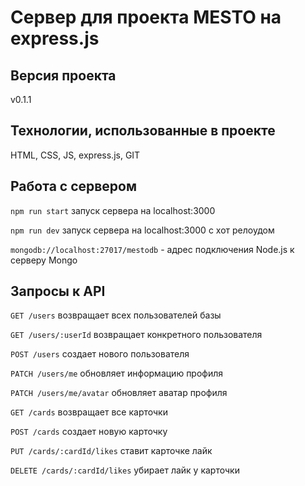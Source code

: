 # Сервер для проекта MESTO на express.js
## Версия проекта
v0.1.1
## Технологии, использованные в проекте
HTML, CSS, JS, express.js, GIT
## Работа с сервером
`npm run start` запуск сервера на localhost:3000  

`npm run dev` запуск сервера на localhost:3000 с хот релоудом  

`mongodb://localhost:27017/mestodb` - адрес подключения Node.js к серверу Mongo
## Запросы к API
`GET /users` возвращает всех пользователей базы
 
`GET /users/:userId` возвращает конкретного пользователя

`POST /users` создает нового пользователя

`PATCH /users/me` обновляет информацию профиля

`PATCH /users/me/avatar` обновляет аватар профиля

`GET /cards` возвращает все карточки

`POST /cards` создает новую карточку

`PUT /cards/:cardId/likes` ставит карточке лайк

`DELETE /cards/:cardId/likes` убирает лайк у карточки

